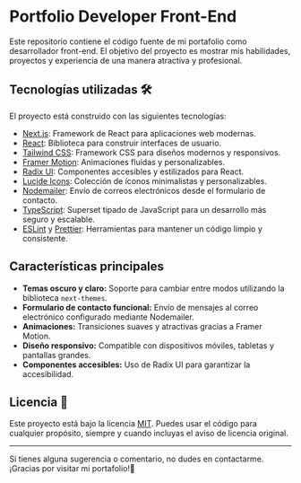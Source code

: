# Portfolio Developer Front-End

Este repositorio contiene el código fuente de mi portafolio como desarrollador front-end. El objetivo del proyecto es mostrar mis habilidades, proyectos y experiencia de una manera atractiva y profesional.

## Tecnologías utilizadas 🛠️

El proyecto está construido con las siguientes tecnologías:

- [Next.js](https://nextjs.org/): Framework de React para aplicaciones web modernas.
- [React](https://react.dev/): Biblioteca para construir interfaces de usuario.
- [Tailwind CSS](https://tailwindcss.com/): Framework CSS para diseños modernos y responsivos.
- [Framer Motion](https://www.framer.com/motion/): Animaciones fluidas y personalizables.
- [Radix UI](https://www.radix-ui.com/): Componentes accesibles y estilizados para React.
- [Lucide Icons](https://lucide.dev/): Colección de íconos minimalistas y personalizables.
- [Nodemailer](https://nodemailer.com/): Envío de correos electrónicos desde el formulario de contacto.
- [TypeScript](https://www.typescriptlang.org/): Superset tipado de JavaScript para un desarrollo más seguro y escalable.
- [ESLint](https://eslint.org/) y [Prettier](https://prettier.io/): Herramientas para mantener un código limpio y consistente.

## Características principales

- **Temas oscuro y claro:** Soporte para cambiar entre modos utilizando la biblioteca `next-themes`.
- **Formulario de contacto funcional:** Envío de mensajes al correo electrónico configurado mediante Nodemailer.
- **Animaciones:** Transiciones suaves y atractivas gracias a Framer Motion.
- **Diseño responsivo:** Compatible con dispositivos móviles, tabletas y pantallas grandes.
- **Componentes accesibles:** Uso de Radix UI para garantizar la accesibilidad.

## Licencia 📄

Este proyecto está bajo la licencia [MIT](LICENSE). Puedes usar el código para cualquier propósito, siempre y cuando incluyas el aviso de licencia original.

---

Si tienes alguna sugerencia o comentario, no dudes en contactarme. ¡Gracias por visitar mi portafolio!🙌
